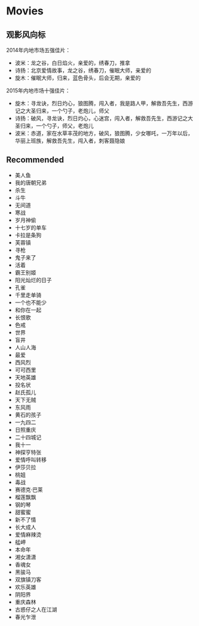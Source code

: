 # Movies

## 观影风向标

2014年内地市场五强佳片：

- 波米：龙之谷，白日焰火，亲爱的，绣春刀，推拿
- 诗扬：北京爱情故事，龙之谷，绣春刀，催眠大师，亲爱的
- 旋木：催眠大师，归来，蓝色骨头，后会无期，亲爱的

2015年内地市场十强佳片：

- 旋木：寻龙诀，烈日灼心，狼图腾，闯入者，我是路人甲，解救吾先生，西游记之大圣归来，一个勺子，老炮儿，师父
- 诗扬：破风，寻龙诀，烈日灼心，心迷宫，闯入者，解救吾先生，西游记之大圣归来，一个勺子，师父，老炮儿
- 波米：赤道，家在水草丰茂的地方，破风，狼图腾，少女哪吒，一万年以后，华丽上班族，解救吾先生，闯入者，刺客聂隐娘


## Recommended

- 美人鱼
- 我的唐朝兄弟
- 杀生
- 斗牛
- 无间道
- 寒战
- 岁月神偷
- 十七岁的单车
- 卡拉是条狗
- 芙蓉镇
- 寻枪
- 鬼子来了
- 活着
- 霸王别姬
- 阳光灿烂的日子
- 孔雀
- 千里走单骑
- 一个也不能少
- 和你在一起
- 长恨歌
- 色戒
- 世界
- 盲井
- 人山人海
- 最爱
- 西风烈
- 可可西里
- 天地英雄
- 投名状
- 赵氏孤儿
- 天下无贼
- 东风雨
- 黄石的孩子
- 一九四二
- 日照重庆
- 二十四城记
- 我十一
- 神探亨特张
- 爱情呼叫转移
- 伊莎贝拉
- 桃姐
- 毒战
- 赛德克·巴莱
- 榴莲飘飘
- 钢的琴
- 甜蜜蜜
- 新不了情
- 长大成人
- 爱情麻辣烫
- 艋岬
- 本命年
- 湘女潇潇
- 香魂女
- 黑骏马
- 双旗镇刀客
- 欢乐英雄
- 阴阳界
- 重庆森林
- 古惑仔之人在江湖
- 春光乍泄

